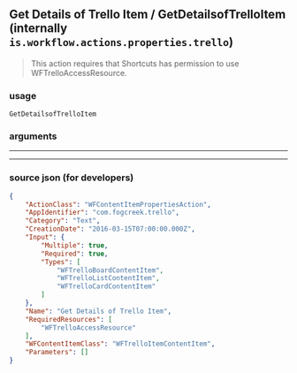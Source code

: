 
## Get Details of Trello Item / GetDetailsofTrelloItem (internally `is.workflow.actions.properties.trello`)

> This action requires that Shortcuts has permission to use WFTrelloAccessResource.



### usage
```
GetDetailsofTrelloItem 
```

### arguments

---



---

### source json (for developers)

```json
{
	"ActionClass": "WFContentItemPropertiesAction",
	"AppIdentifier": "com.fogcreek.trello",
	"Category": "Text",
	"CreationDate": "2016-03-15T07:00:00.000Z",
	"Input": {
		"Multiple": true,
		"Required": true,
		"Types": [
			"WFTrelloBoardContentItem",
			"WFTrelloListContentItem",
			"WFTrelloCardContentItem"
		]
	},
	"Name": "Get Details of Trello Item",
	"RequiredResources": [
		"WFTrelloAccessResource"
	],
	"WFContentItemClass": "WFTrelloItemContentItem",
	"Parameters": []
}
```
